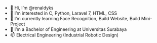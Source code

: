 - 👋 Hi, I’m @renaldyks
- 👀 I’m interested in C, Python, Laravel 7, HTML, CSS
- 🌱 I’m currently learning Face Recognition, Build Website, Build Mini-Project
- 💞️ I’m a Bachelor of Engineering at Universitas Surabaya
- 📫 Electrical Engineering (Industrial Robotic Design)

<!---
renaldyks/renaldyks is a ✨ special ✨ repository because its `README.md` (this file) appears on your GitHub profile.
You can click the Preview link to take a look at your changes.
--->
